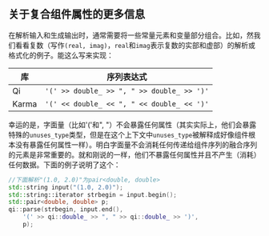 ## 关于复合组件属性的更多信息
在解析输入和生成输出时，通常需要将一些常量元素和变量部分组合。比如，然我们看看复数（写作`(real, imag)`，`real`和`imag`表示复数的实部和虚部）的解析或格式化的例子。能这么写来实现：  

| 库 | 序列表达式 |
| --- | --- |
| Qi | `'(' >> double_ >> ", " >> double_ >> ')'` |
| Karma | `'(' << double_ << ", " << double_ << ')'` |

幸运的是，字面量（比如'('和", "）不会暴露任何属性（其实实际上，他们会暴露特殊的`unuses_type`类型，但是在这个上下文中`unuses_type`被解释成好像组件根本没有暴露任何属性一样）。明白字面量不会消耗任何传递给组件序列的融合序列的元素是非常重要的。就和刚说的一样，他们不暴露任何属性并且不产生（消耗）任何数据。下面的例子说明了这个：  
``` c++  
//下面解析"(1.0, 2.0)"为pair<double, double>
std::string input("(1.0, 2.0)");
std::string::iterator strbegin = input.begin();
std::pair<double, double> p;
qi::parse(strbegin, input.end(),
    '(' >> qi::double_ >> ", " >> qi::double_ >> ')',
    p);
```
